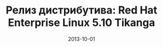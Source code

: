 ---
layout: post
title:  "Релиз дистрибутива: Red Hat Enterprise Linux 5.10 Tikanga"
date: 2013-10-01   
---